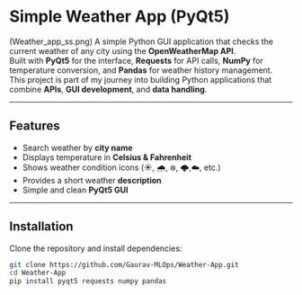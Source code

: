 # Simple Weather App (PyQt5)
(Weather_app_ss.png)
A simple Python GUI application that checks the current weather of any city using the **OpenWeatherMap API**.  
Built with **PyQt5** for the interface, **Requests** for API calls, **NumPy** for temperature conversion, and **Pandas** for weather history management.  
This project is part of my journey into building Python applications that combine **APIs**, **GUI development**, and **data handling**.

---

## Features
- Search weather by **city name**
- Displays temperature in **Celsius & Fahrenheit**
- Shows weather condition icons (☀️, 🌧, ❄️, 🌩,☁️, etc.)
- Provides a short weather **description**
- Simple and clean **PyQt5 GUI**

---

## Installation
Clone the repository and install dependencies:

```bash
git clone https://github.com/Gaurav-MLOps/Weather-App.git
cd Weather-App
pip install pyqt5 requests numpy pandas

